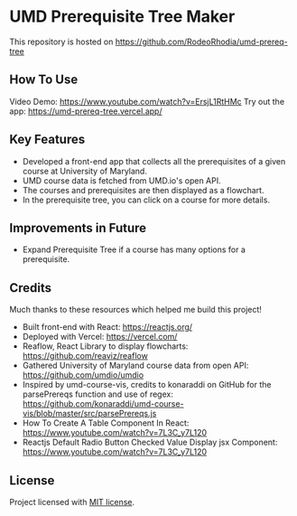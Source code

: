 # UMD Prerequisite Tree Maker

This repository is hosted on https://github.com/RodeoRhodia/umd-prereq-tree

## How To Use

Video Demo: https://www.youtube.com/watch?v=ErsjL1RtHMc
Try out the app: https://umd-prereq-tree.vercel.app/ 

## Key Features
* Developed a front-end app that collects all the prerequisites of a given course at University of Maryland.
* UMD course data is fetched from UMD.io's open API.
* The courses and prerequisites are then displayed as a flowchart.
* In the prerequisite tree, you can click on a course for more details.

## Improvements in Future
* Expand Prerequisite Tree if a course has many options for a prerequisite.

## Credits

Much thanks to these resources which helped me build this project!

* Built front-end with React: https://reactjs.org/
* Deployed with Vercel: https://vercel.com/
* Reaflow, React Library to display flowcharts: https://github.com/reaviz/reaflow
* Gathered University of Maryland course data from open API: https://github.com/umdio/umdio
* Inspired by umd-course-vis, credits to konaraddi on GitHub for the parsePrereqs function and use of regex: https://github.com/konaraddi/umd-course-vis/blob/master/src/parsePrereqs.js
* How To Create A Table Component In React: https://www.youtube.com/watch?v=7L3C_y7L120
* Reactjs Default Radio Button Checked Value Display jsx Component: https://www.youtube.com/watch?v=7L3C_y7L120

## License

Project licensed with [MIT license](./LICENSE).